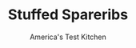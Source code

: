 ---
layout: ../../layouts/MarkdownPostLayout.astro
title: Stuffed Spareribs
author: America's Test Kitchen
pubDate: 2023-03-15
description: "Roasted ribs are nothing new, but this version has a surprise inside. We set out to resurrect a forgotten American dish that sandwiches bread stuffing between two racks of roasted ribs."
image_url: https://res.cloudinary.com/hksqkdlah/image/upload/ar_1:1,c_fill,dpr_2.0,f_auto,fl_lossy.progressive.strip_profile,g_faces:auto,q_auto:low,w_344/20037_sfs-stuffedspareribs-24
tags: ["Main Courses","Pork"]
calories: 
protein: 
carbohydrates: 
fats: 
fiber: 
ingredients: ["10 slices, hearty white sandwich bread, torn into 1-inch pieces","4 tablespoons, unsalted butter","1½ teaspoons, table salt","1 teaspoon, black pepper","4 , Granny Smith apples, peeled, cored, and cut into 1/4-inch pieces","1 , onion, chopped","1 cup, pitted prunes, chopped","2 tablespoons, minced fresh sage","5 , garlic cloves, minced","1 teaspoon ground, fennel","3 tablespoons, packed brown sugar","1 tablespoon additional, table salt","1 tablespoon additional, black pepper","5 - 6 pounds, pork spareribs (2 racks, 2.5- to 3-pounds each), preferably St. Louis-style, trimmed and membrane removed"]
serves: 8
time: "4¼ hours"
instructions: ["Adjust oven rack to middle position and heat oven to 325 degrees. Pulse half of bread, 1 tablespoon butter, 1/2 teaspoon salt, and 1/4 teaspoon pepper in food processor until finely ground, 10 to 15 pulses. Transfer to rimmed baking sheet. Repeat with remaining bread, 1 tablespoon butter, 1/2 teaspoon salt, and 1/4 teaspoon pepper and add to sheet. Bake crumbs until golden brown, 15 to 20 minutes, stirring halfway through baking. Transfer to large bowl; set aside.","Meanwhile, melt remaining 2 tablespoons butter in 12-inch skillet over medium heat. Add apples, onion, 1 teaspoon salt, and 1/2 teaspoon pepper and cook until apples are soft and onion is translucent, 7 to 10 minutes. Add prunes, sage, garlic, and fennel and cook until fragrant, about 1 minute. Stir apple mixture into bread crumbs until well combined.","Line rimmed baking sheet with aluminum foil. Combine sugar, 1 tablespoon salt, and 1 tablespoon pepper in bowl. Pat ribs dry with paper towels and rub all over with sugar mixture. Lay five 20-inch-long pieces of kitchen twine about 3 inches apart crosswise on prepared sheet. Lay 1 rib rack, meat side down, across twine. Place stuffing mixture on top of rack and pack to uniform thickness. Place remaining rib rack, meat side up, on top of stuffing, arranging wider end of rack over tapered end of bottom rack to sandwich stuffing. Tie racks together and trim excess twine.","Roast ribs until tender and well browned, about 3 hours, flipping bundle halfway through roasting. Transfer ribs to carving board and let rest for 15 minutes. Cut ribs between bones, creating individual stuffed rib portions; discard twine. (Alternatively, discard twine and remove top rack of ribs. Transfer stuffing to platter. Cut ribs in between bones to separate and transfer to platter with stuffing.) Serve."]
nutrition: undefined
notes: "Try to buy racks of ribs of equal size for this recipe, and make sure they’re St. Louis–style. If any stuffing falls onto the baking sheet as you tie the racks together or flip them during cooking, stuff the filling back inside the bundle."
---